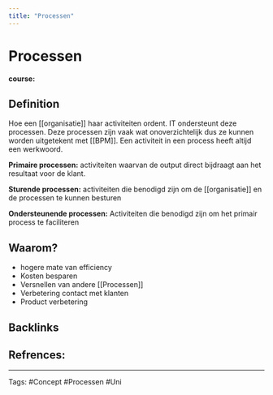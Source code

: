 ```yaml
---
title: "Processen"
---
```


# Processen
**course:**
## Definition
Hoe een [[organisatie]] haar activiteiten ordent. IT ondersteunt deze processen. Deze processen zijn vaak wat onoverzichtelijk dus ze kunnen worden uitgetekent met [[BPM]]. Een activiteit in een process heeft altijd een werkwoord. 

**Primaire processen:**
activiteiten waarvan de output direct bijdraagt aan het resultaat voor de klant. 

**Sturende processen:**
activiteiten die benodigd zijn om de [[organisatie]] en de processen te kunnen besturen 

**Ondersteunende processen:**
Activiteiten die benodigd zijn om het primair process te faciliteren

## Waarom?
- hogere mate van efficiency 
- Kosten besparen 
- Versnellen van andere [[Processen]] 
- Verbetering contact met klanten 
- Product verbetering 

## Backlinks

## Refrences:

---
Tags: #Concept #Processen #Uni 